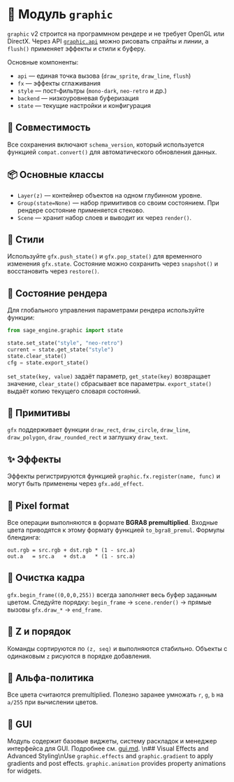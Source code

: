 # 📘 Модуль `graphic`

`graphic` v2 строится на программном рендере и не требует OpenGL или DirectX.
Через API [`graphic.api`](../../sage_engine/graphic/api.py) можно рисовать
спрайты и линии, а `flush()` применяет эффекты и стили к буферу.

Основные компоненты:
- `api` — единая точка вызова (`draw_sprite`, `draw_line`, `flush`)
- `fx` — эффекты сглаживания
- `style` — пост‑фильтры (`mono-dark`, `neo-retro` и др.)
- `backend` — низкоуровневая буферизация
- `state` — текущие настройки и конфигурация

## 🔹 Совместимость

Все сохранения включают `schema_version`, который используется
функцией `compat.convert()` для автоматического обновления данных.

## 📦 Основные классы

- `Layer(z)` — контейнер объектов на одном глубинном уровне.
- `Group(state=None)` — набор примитивов со своим состоянием. При рендере
  состояние применяется стеково.
- `Scene` — хранит набор слоев и выводит их через `render()`.

## 🔧 Стили

Используйте `gfx.push_state()` и `gfx.pop_state()` для временного изменения
`gfx.state`. Состояние можно сохранить через `snapshot()` и восстановить через
`restore()`.

## 🧠 Состояние рендера

Для глобального управления параметрами рендера используйте функции:

```python
from sage_engine.graphic import state

state.set_state("style", "neo-retro")
current = state.get_state("style")
state.clear_state()
cfg = state.export_state()
```

`set_state(key, value)` задаёт параметр, `get_state(key)` возвращает значение,
`clear_state()` сбрасывает все параметры. `export_state()` выдаёт копию текущего
словаря состояний.

## 🔹 Примитивы

`gfx` поддерживает функции `draw_rect`, `draw_circle`, `draw_line`,
`draw_polygon`, `draw_rounded_rect` и заглушку `draw_text`.

## ✨ Эффекты

Эффекты регистрируются функцией `graphic.fx.register(name, func)` и могут быть
применены через `gfx.add_effect`.

## 🔹 Pixel format

Все операции выполняются в формате **BGRA8 premultiplied**. Входные цвета
приводятся к этому формату функцией `to_bgra8_premul`. Формулы блендинга:

```
out.rgb = src.rgb + dst.rgb * (1 - src.a)
out.a   = src.a   + dst.a   * (1 - src.a)
```

## 🔹 Очистка кадра

`gfx.begin_frame((0,0,0,255))` всегда заполняет весь буфер заданным
цветом. Следуйте порядку: `begin_frame` → `scene.render()` → прямые вызовы
`gfx.draw_*` → `end_frame`.

## 🔹 Z и порядок

Команды сортируются по `(z, seq)` и выполняются стабильно. Объекты с одинаковым
`z` рисуются в порядке добавления.

## 🔹 Альфа-политика

Все цвета считаются premultiplied. Полезно заранее умножать `r`, `g`, `b` на
`a/255` при вычислении цветов.

## 🔹 GUI
Модуль содержит базовые виджеты, систему раскладок и менеджер интерфейса для GUI.
Подробнее см. [gui.md](gui.md).
\n## Visual Effects and Advanced Styling\nUse `graphic.effects` and `graphic.gradient` to apply gradients and post effects. `graphic.animation` provides property animations for widgets.
